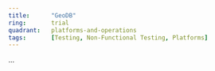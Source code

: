 ```yaml
---
title:      "GeoDB"
ring:       trial
quadrant:   platforms-and-operations
tags:       [Testing, Non-Functional Testing, Platforms]
---
```

...
